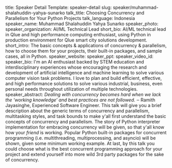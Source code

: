 title: Speaker Detail
Template: speaker-detail
slug: speaker/muhammad-shalahuddin-yahya-sunarko
talk_title: Choosing Concurrency and Parallelism for Your Python Projects
talk_language: Indonesia
speaker_name: Muhammad Shalahuddin Yahya Sunarko
speaker_photo: 
speaker_organization: AI/ML Technical Lead
short_bio: AI/ML technical lead in Qlue and high performance computing enthusiast, using Python in production environment for Qlue smart city solutions development.
short_intro: The basic concepts & applications of concurrency & parallelism, how to choose them for your projects, their built-in packages, and sample cases, all in Python.
speaker_website: 
speaker_ppt: 
speaker_video_id: 
speaker_bio: I'm an AI enthusiast backed by STEM education and interdisciplinary experiences whose encouraging the research and development of artificial intelligence and machine learning to solve various computer vision task problems. I love to plan and build efficient, effective, and high performance solutions to solve various industrial, business, even personal needs throughout utilization of multiple technologies.
speaker_abstract: _Dealing with concurrency becomes hard when we lack the ‘working knowledge’ and best practices are not followed._ ‒ Ramith Jayasinghe, Experienced Software Engineer. 
    This talk will give you a brief description about the generic terms of concurrency and parallelism, multitasking styles, and task bounds to make y'all first understand the basic concepts of concurrency and parallelism. The story of Python interpreter implementation for embracing concurrency will be given, so that y'all know how your _friend_ is working. Popular Python built-in packages for concurrent programming (i.e. multithreading, multiprocessing, and asyncio) will be shown, given some minimum working example. At last, by this talk you could choose what is the best concurrent programming approach for your project and extend yourself into more wild 3rd party packages for the sake of concurrency.
